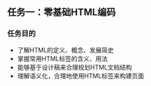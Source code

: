 ## 任务一：零基础HTML编码

### 任务目的
<ul>
	<li>了解HTML的定义、概念、发展简史</li>
	<li>掌握常用HTML标签的含义、用法</li>
	<li>能够基于设计稿来合理规划HTML文档结构</li>
	<li>理解语义化，合理地使用HTML标签来构建页面</li>
</ul>

